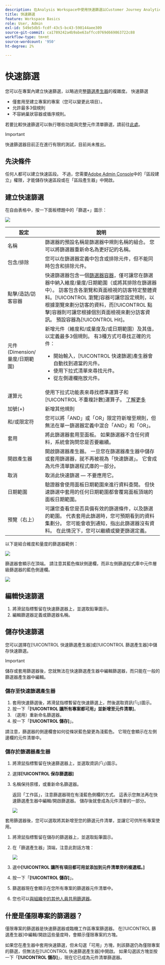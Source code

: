 ```yaml
---
description: 在Analysis Workspace中使用快速篩選以Customer Journey Analytics
title: 快速篩選
feature: Workspace Basics
role: User, Admin
exl-id: 549e5db5-fcdf-43c5-bc43-590144aee309
source-git-commit: ca1789242a4b9abe63affcc0769d669863722c88
workflow-type: tm+mt
source-wordcount: '950'
ht-degree: 2%

---
```


# 快速篩選

您可以在專案內建立快速篩選，以略過完整[篩選產生器](/help/components/filters/create-filters.md)的複雜度。 快速篩選

* 僅套用至建立專案的專案（您可以變更此項目）。
* 允許最多3個規則
* 不容納巢狀容器或循序規則。

若要比較快速篩選可以執行哪些功能與完整元件清單篩選，請前往[此處](/help/components/filters/filters-overview.md)。

>[!IMPORTANT]
> 快速篩選器目前正在進行有限的測試，目前尚未推出。

## 先決條件

任何人都可以建立快速區段。 不過，您需要[Adobe Admin Console](https://experienceleague.adobe.com/docs/analytics/admin/admin-console/permissions/summary-tables.html?lang=en#analytics-tools)中的「區段建立」權限，才能儲存快速區段或在「區段產生器」中開啟。

## 建立快速篩選

在自由表格中，按一下面板標題中的「篩選+」圖示：

![](assets/quick-seg1.png)

| 設定 | 說明 |
| --- | --- |
| 名稱 | 篩選器的預設名稱是篩選器中規則名稱的組合。 您可以將篩選器重新命名為更好記的名稱。 |
| 包含/排除 | 您可以在篩選器定義中包含或排除元件，但不能同時包含和排除元件。 |
| 點擊/造訪/訪客容器 | 快速篩選器包含一個[篩選器容器](https://experienceleague.adobe.com/docs/analytics-platform/using/cja-components/cja-filters/filters-overview.html?lang=zh-Hant#filter-containers)，僅可讓您在篩選器中納入維度/量度/日期範圍（或將其排除在篩選器中）。  訪客包含各瀏覽和頁面檢視的訪客特定整體資料。[!UICONTROL 瀏覽]容器可讓您設定規則，以根據瀏覽來劃分訪客的資料，而[!UICONTROL 點擊]容器則可讓您根據個別頁面檢視來劃分訪客資訊。 預設容器為[!UICONTROL Hit]。 |
| 元件(Dimension/量度/日期範圍) | 新增元件（維度和/或量度及/或日期範圍）及其值，以定義最多3個規則。 有3種方式可尋找正確的元件：<ul><li>開始輸入，[!UICONTROL 快速篩選]產生器會自動找到適當的元件。</li><li>使用下拉式清單來尋找元件。</li><li>從左側邊欄拖放元件。</li></ul> |
| 運算元 | 使用下拉式功能表來尋找標準運算子和[!UICONTROL 不重複計數]運算子。 [了解更多](https://experienceleague.adobe.com/docs/analytics/components/filteration/segment-reference/seg-operators.html?lang=en) |
| 加號(+) | 新增其他規則 |
| 和/或限定符 | 您可以將「AND」或「OR」限定符新增至規則，但無法在單一篩選器定義中混合「AND」和「OR」。 |
| 套用 | 將此篩選器套用至面板。 如果篩選器不含任何資料，系統會詢問您是否要繼續。 |
| 開啟產生器 | 開啟篩選器產生器。 一旦您在篩選器產生器中儲存或套用篩選器，就不再被視為「快速篩選」。 它會成為元件清單篩選程式庫的一部分。 |
| 取消 | 取消此快速篩選 — 不要應用它。 |
| 日期範圍 | 驗證器會使用面板日期範圍來進行資料查閱。 但快速篩選中套用的任何日期範圍都會覆寫面板頂端的面板日期範圍。 |
| 預覽（右上） | 可讓您查看您是否具備有效的篩選條件，以及篩選的範圍。 代表套用此篩選時，您可預期看到的資料集劃分。 您可能會收到通知，指出此篩選器沒有資料。 在此情況下，您可以繼續或變更篩選定義。 |

以下是結合維度和量度的篩選器範例：

![](assets/quick-seg2.png)

篩選器會顯示在頂端。 請注意其藍色條狀側邊欄，而非左側篩選程式庫中元件層級篩選器的藍色側邊欄。

![](assets/quick-seg3.png)

## 編輯快速篩選

1. 將滑鼠指標暫留在快速篩選器上，並選取鉛筆圖示。
1. 編輯篩選器定義或篩選器名稱。

## 儲存快速篩選

您可以選擇在[!UICONTROL 快速篩選產生器]或[!UICONTROL 篩選產生器]中儲存快速篩選。

>[!IMPORTANT]
>儲存或套用篩選器後，您就無法在快速篩選產生器中編輯篩選器，而只能在一般的篩選器產生器中編輯。

### 儲存至快速篩選產生器

1. 套用快速篩選後，將滑鼠指標暫留在快速篩選上，然後選取資訊(「i」)圖示。
1. 按一下「**[!UICONTROL 讓所有專案都可用」並新增至元件清單]**。
1. （選用）重新命名篩選器。
1. 按一下「**[!UICONTROL 儲存]**」。

請注意，篩選器的側邊欄會如何從條狀藍色變更為淺藍色。 它現在會顯示在左側邊欄的元件清單中。

### 儲存於篩選器產生器

1. 將滑鼠指標暫留在快速篩選器上，並選取資訊(「i」)圖示。
1. 選擇&#x200B;**[!UICONTROL 保存篩選器]**
1. 名稱保持原樣，或重新命名篩選器。

   返回「工作區」，注意篩選器現在有淺藍色側欄的方式。 這表示您無法再在快速篩選產生器中編輯/開啟篩選器。 儲存後就會成為元件清單的一部分。

   ![](assets/quick-seg4.png)

套用篩選器後，您可以選取將其新增至您的篩選元件清單，並讓它可供所有專案使用。

1. 將滑鼠指標暫留在儲存的篩選器上，並選取鉛筆圖示。

1. 在「篩選產生器」頂端，注意此對話方塊：

   ![](assets/project-only.png)

1. 選中&#x200B;**[!UICONTROL 讓所有項目都可用並添加到元件清單旁的複選框。]**
1. 按一下「**[!UICONTROL 儲存]**」。
1. 篩選器現在會顯示在您所有專案的篩選器元件清單中。
1. 您也可以[與組織中的其他人員共用篩選器](/help/components/filters/manage-filters.md)。

## 什麼是僅限專案的篩選器？

僅限專案的篩選器是快速篩選器或臨機工作區專案篩選器。 在[!UICONTROL 篩選產生器]中編輯/開啟這些量度時，會顯示僅限專案的方塊。

如果您在產生器中套用快速篩選，但未勾選「可用」方塊，則該篩選仍為僅限專案的篩選，但無法在[!UICONTROL 快速篩選產生器]中開啟。 如果勾選該方塊並按一下「**[!UICONTROL 儲存]**」，現在它已成為元件清單篩選器。
